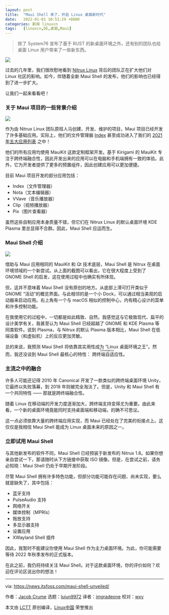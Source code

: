 ```yaml
---
layout: post
title:	"Maui Shell 来了，开启 Linux 桌面新时代"
date:	2022-01-01 10:51:29 +0800 
categories:	新闻 linuxcn 
tags:	[linuxcn,DE,桌面,Maui]
---
```




> 
> 除了 System76 宣布了基于 RUST 的新桌面环境之外，还有别的团队也给桌面 Linux 用户带来了一些新东西。
> 
> 
> 


![](/Asserts/Images//attachment/album/202201/01/105131gfzvf5ruurfu5v0n.png)


过去的几年里，我们很欣慰地看到 [Nitrux Linux](https://nxos.org/) 背后的团队正在扩大他们对 Linux 社区的影响。如今，伴随着全新 Maui Shell 的发布，他们的影响也已经得到了进一步扩大。


让我们一起来看看吧！


### 关于 Maui 项目的一些背景介绍


![](/Asserts/Images//attachment/album/202201/01/105133um877m7nfdflj7d7.png)


作为由 Nitrux Linux 团队原班人马创建、开发、维护的项目，Maui 项目已经开发了许多基础应用。实际上，他们的文件管理器 [Index](http://mauikit.org/apps/index) 甚至成功进入了我们的 [2021 年五大应用列表](https://news.itsfoss.com/linux-apps-discovered-2021/) 之中！


他们的所有应用均使用 MauiKit 这款定制框架开发。基于 Kirigami 的 MauiKit 专注于跨终端融合性，因此开发出来的应用可以在电脑和手机端拥有一致的体验。此外，它为开发者提供了更多的预置组件，因此创建应用可以更加便捷。


目前 Maui 项目开发的部分应用包括：


* Index（文件管理器）
* Nota（文本编辑器）
* VVave（音乐播放器）
* Clip（视频播放器）
* Pix（图片查看器）


虽然这些自制应用本身质量不错，但它们在 Nitrux Linux 的默认桌面环境 KDE Plasma 里总显得不合群。因此，Maui Shell 应运而生。


### Maui Shell 介绍


![](/Asserts/Images//attachment/album/202201/01/105134y0k9db08vh94bnhy.png)


借助与 Maui 应用相同的 MauiKit 和 Qt 技术底层，Maui Shell 是 Nitrux 在桌面环境领域的一个新尝试。从上面的截图可以看出，它在很大程度上受到了 GNOME Shell 的启发，这在使用过程中也确实有所体现。


但，这并不意味着 Maui Shell 没有原创的地方。从底部上滑可打开类似于 GNOME “活动”的概览界面。与此相邻的是一个小 Dock，可以通过相当美观的启动器来启动应用。右上角有一个与 macOS 相似的控制中心，内有精心设计的菜单和许多控制功能。


在我使用它的过程中，一切都是如此精致、自然。我感觉这与它极致现代、扁平的设计美学有关，我甚至认为 Maui Shell 已经超越了 GNOME 和 KDE Plasma 等同类软件。说到 Plasma，与 Nitrux 的默认 Plasma 版本相比，Maui Shell 在低端设备（和虚拟机）上的反应更加灵敏。


总的来说，我预测 Maui Shell 将依靠其实用性成为 “Linux 桌面环境之王”。然而，我还没谈到 Maui Shell 最核心的特性：<ruby> 跨终端自适应性 <rt>  Convergence </rt></ruby>。


### 主流之中的融合


许多人可能还记得 2010 年 Canonical 开发了一款类似的跨终端桌面环境 Unity，它最终以失败落幕，到 2018 年则被完全淘汰了。但是，Unity 和 Maui Shell 有一个共同特性 —— 那就是跨终端融合性。


随着 Linux 在移动端的开发力度逐渐加大，跨终端支持变得尤为重要。由此来看，一个新的桌面环境竟能同时支持桌面端和移动端，的确不可思议。


这一点必须依靠大量的跨终端应用实现，而 Maui 已经处在了完美的衔接点上。这仅仅是我相信 Maui Shell 能成为 Linux 桌面未来的原因之一。


### 立即试用 Maui Shell


与其他新发布的软件不同，Maui Shell 已经预装于新发布的 Nitrux 1.8。如果你想亲自尝试一下，那请随时从下方链接中获取 ISO 镜像。但是，在尝试之前，请务必知晓：Maui Shell 仍处于早期开发阶段。


尽管 Maui Shell 拥有许多特色功能，但部分功能可能存在问题、尚未实现，要么就是缺失了，其中包括：


* 蓝牙支持
* PulseAudio 支持
* 网络开关
* 媒体控制（MPRIs）
* 拖放支持
* 多显示器支持
* 设置应用
* XWayland Shell 插件


因此，我暂时不能建议你使用 Maui Shell 作为主力桌面环境。为此，你可能需要等待 2022 年秋季发布的正式版本。


在此之前，我仍将持续关注 Maui Shell。对于这款桌面环境，你的评价如何？欢迎在评论区说出你的想法！




---


via: <https://news.itsfoss.com/maui-shell-unveiled/>


作者：[Jacob Crume](https://news.itsfoss.com/author/jacob/) 选题：[lujun9972](https://github.com/lujun9972) 译者：[imgradeone](https://github.com/imgradeone) 校对：[wxy](https://github.com/wxy)


本文由 [LCTT](https://github.com/LCTT/TranslateProject) 原创编译，[Linux中国](https://linux.cn/) 荣誉推出
